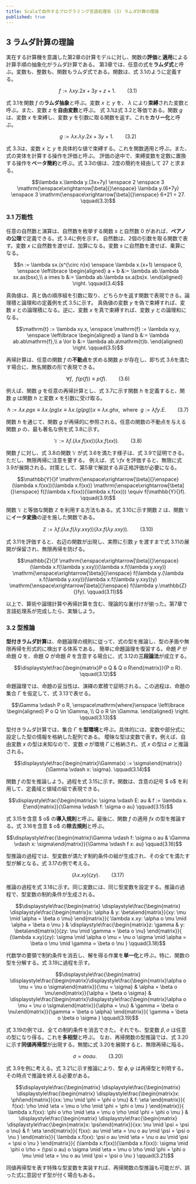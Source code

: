 ```yaml
---
title: Scalaで自作するプログラミング言語処理系 (3) ラムダ計算の理論
published: true
---
```

## 3 ラムダ計算の理論

実在する計算機を意識した第2章の計算モデルに対し、関数の**評価**と**適用**による計算手順の抽象化がラムダ計算である。
第3章では、任意の式を**ラムダ式**と呼ぶ。変数も、整数も、関数もラムダ式である。関数は、式 3.1のように定義する。

$$f := \lambda xy.2x+3y+z+1. \qquad(3.1)$$

式 3.1を関数 $f$ の**ラムダ抽象**と呼ぶ。変数 $x$ と $y$ を、 $\lambda$ により**束縛**された変数と呼ぶ。また、変数 $z$ を**自由変数**と呼ぶ。
式 3.1は式 3.2と等価である。関数 $g$ は、変数 $x$ を束縛し、変数 $y$ を引数に取る関数を返す。これを**カリー化**と呼ぶ。

$$g := \lambda x.\lambda y.2x+3y+1. \qquad(3.2)$$

式 3.3は、変数 $x$ と $y$ を具体的な値で束縛する。これを関数適用と呼ぶ。また、式の実体を計算する操作を評価と呼ぶ。
評価の途中で、束縛変数を定数に置換する操作を**ベータ簡約**と呼ぶ。式 3.3の値は、2度の簡約を経由して $27$ と求まる。

$$\lambda x.\lambda y.(3x+7y) \enspace 2 \enspace 3 \mathrm{\enspace\xrightarrow[\beta]{}\enspace} \lambda y.(6+7y) \enspace 3 \mathrm{\enspace\xrightarrow[\beta]{}\enspace} 6+21 = 27. \qquad(3.3)$$

### 3.1 万能性

任意の自然数と演算は、自然数を枚挙する関数 $s$ と自然数 $0$ があれば、**ペアノの公理**で定義できる。式 3.4に例を示す。
自然数は、2個の引数を取る関数で表す。変数 $x$ に自然数を渡せば、加算になる。変数 $s$ に自然数を渡せば、乗算になる。

$$n := \lambda sx.(s^{\circ n}x) \enspace \lambda x.(x+1) \enspace 0,
\enspace
\left\lbrace 
\begin{aligned}
a + b &:= \lambda ab.\lambda sx.as(bsx),\\
a   imes b &:= \lambda ab.\lambda sx.a(bs)x.
\end{aligned}
\right. \qquad(3.4)$$

真偽値は、真と偽の順序組を引数に取り、どちらかを返す関数で表現できる。論理積と論理和の定義例を式 3.5に示す。
真偽値の変数 $y$ を偽で束縛すれば、変数 $x$ との論理積になる。逆に、変数 $x$ を真で束縛すれば、変数 $y$ との論理和になる。

$$\mathrm{t} := \lambda xy.x, \enspace
\mathrm{f} := \lambda xy.y, \enspace
\left\lbrace 
\begin{aligned}
a \land b &:= \lambda ab.ab\mathrm{f},\\
a \lor  b &:= \lambda ab.a\mathrm{t}b.
\end{aligned}
\right. \qquad(3.5)$$

再帰計算は、任意の関数 $f$ の**不動点**を求める関数 $p$ が存在し、即ち式 3.6を満たす場合に、無名関数の形で表現できる。

$$\forall f, \enspace f(p(f)) \equiv p(f). \qquad(3.6)$$

例えば、関数 $g$ を任意の再帰計算とし、式 3.7に示す関数 $h$ を定義すると、関数 $g$ は関数 $h$ と変数 $x$ を引数に受け取る。

$$h := \lambda x.pgx
\equiv \lambda x.(pg)x
\equiv \lambda x.(g (pg)) x
\equiv \lambda x.ghx
, \enspace\mathrm{where}\enspace g := \lambda fy.E. \qquad(3.7)$$

関数 $h$ を通じて、関数 $g$ が再帰的に参照される。任意の関数の不動点を与える関数 $p$ の、最も著名な例を式 3.8に示す。

$$\mathbb{Y}{} := \lambda f.(\lambda x.f(xx))(\lambda x.f(xx)). \qquad(3.8)$$

関数 $f$ に対し、式 3.8の関数 $\mathbb{Y}$ が式 3.6を満たす様子は、式 3.9で証明できる。ただし、無限再帰に注意を要する。
例えば、式 $\mathbb{Y}{}fx$ を評価すると、無限に式 3.9が展開される。対策として、第5章で解説する非正格評価が必要になる。

$$\mathbb{Y}{}f
\mathrm{\enspace\xrightarrow[\beta]{}\enspace} (\lambda x.f(xx))(\lambda x.f(xx))
\mathrm{\enspace\xrightarrow[\beta]{}\enspace} f((\lambda x.f(xx))(\lambda x.f(xx)))
\equiv f(\mathbb{Y}{}f). \qquad(3.9)$$

関数 $\mathbb{Y}$ と等価な関数 $\mathbb{Z}$ を利用する方法もある。式 3.10に示す関数 $\mathbb{Z}{}$ は、関数 $\mathbb{Y}$ に**イータ変換**の逆を施した関数である。

$$\mathbb{Z}{} := \lambda f.(\lambda x.f(\lambda y.xxy))(\lambda x.f(\lambda y.xxy)). \qquad(3.10)$$

式 3.11を評価すると、右辺の関数が出現し、実際に引数 $y$ を渡すまで式 3.11の展開が保留され、無限再帰を防げる。

$$\mathbb{Z}{}f
\mathrm{\enspace\xrightarrow[\beta]{}\enspace} (\lambda x.f(\lambda y.xxy))(\lambda x.f(\lambda y.xxy))
\mathrm{\enspace\xrightarrow[\beta]{}\enspace} f(\lambda y.(\lambda x.f(\lambda y.xxy))(\lambda x.f(\lambda y.xxy))y)
\mathrm{\enspace\xrightarrow[\beta]{}\enspace} f(\lambda y.\mathbb{Z}{}fy). \qquad(3.11)$$

以上で、算術や論理計算や再帰計算を含む、理論的な裏付けが揃った。第7章で言語処理系が完成したら、実験しよう。

### 3.2 型推論

**型付きラムダ計算**は、命題論理の規則に従って、式の型を推論し、型の矛盾や無限再帰を形式的に検出する体系である。
簡単に命題論理を復習する。命題 $P$ が命題 $Q$ を、命題 $Q$ が命題 $R$ を含意する場合に、式 3.12の**三段論法**が成立する。

$$\displaystyle\frac{\begin{matrix}P   o Q & Q   o R\end{matrix}}{P   o R}. \qquad(3.12)$$

命題論理では、命題の妥当性は、演繹の累積で証明される。この過程は、命題の集合 $\Gamma$ を仮定して、式 3.13で表せる。

$$\Gamma \vdash P   o R,
\enspace\mathrm{where}\enspace
\left\lbrace 
\begin{aligned}
P   o Q \in \Gamma, \\
Q   o R \in \Gamma.
\end{aligned}
\right. \qquad(3.13)$$

型付きラムダ計算では、集合 $\Gamma$ を**型環境**と呼ぶ。具体的には、変数や部分式に設定した型の情報を格納した配列である。
曖昧な型は変数で表す。例えば、自由変数 $x$ の型は未知なので、変数 $\sigma$ が環境 $\Gamma$ に格納され、式 $x$ の型は $\sigma$ と推論される。

$$\displaystyle\frac{\begin{matrix}\Gamma(x) := \sigma\end{matrix}}{\Gamma \vdash x: \sigma}. \qquad(3.14)$$

関数 $f$ の型を推論しよう。過程を式 3.15に示す。関数は、含意の記号 $  o$ を利用して、定義域と値域の組で表現できる。

$$\displaystyle\frac{\begin{matrix}x: \sigma \vdash E:   au & f := \lambda x. E\end{matrix}}{\Gamma \vdash f: \sigma   o   au} \qquad(3.15)$$

式 3.15を含意 $  o$ の**導入規則**と呼ぶ。最後に、関数 $f$ の適用 $fx$ の型を推論する。式 3.16を含意 $  o$ の**除去規則**と呼ぶ。

$$\displaystyle\frac{\begin{matrix}\Gamma \vdash f: \sigma   o   au & \Gamma \vdash x: \sigma\end{matrix}}{\Gamma \vdash f x:   au} \qquad(3.16)$$

型推論の過程では、型変数が満たす制約条件の組が生成され、その全てを満たす型が解となる。式 3.17の例で考える。

$$(\lambda x.xy)(zy). \qquad(3.17)$$

推論の過程を式 3.18に示す。同じ変数には、同じ型変数を設定する。推論の過程で、型変数の制約条件が生成される。

$$\displaystyle\frac{\begin{matrix}
\displaystyle\frac{\begin{matrix}
\displaystyle\frac{\begin{matrix}x: \alpha & y: \beta\end{matrix}}{xy: \mu \mid \alpha = \beta   o \mu}
\end{matrix}}{
\lambda x.xy: \alpha   o \mu \mid \alpha = \beta   o \mu
}
&
\displaystyle\frac{\begin{matrix}z: \gamma & y: \beta\end{matrix}}{zy: \nu \mid \gamma = \beta   o \nu}
\end{matrix}}{
(\lambda x.xy)(zy): \sigma
\mid \alpha   o \mu = \nu   o \sigma
\mid \alpha = \beta   o \mu
\mid \gamma = \beta   o \nu
} \qquad(3.18)$$

代数学の要領で制約条件を消去し、解を得る作業を**単一化**と呼ぶ。特に、関数の型を分解する。式 3.19に過程を示す。

$$\displaystyle\frac{\begin{matrix}
\displaystyle\frac{\begin{matrix}\displaystyle\frac{\begin{matrix}\alpha   o \mu = \nu   o \sigma\end{matrix}}{\mu = \sigma} & \alpha = \beta   o \mu\end{matrix}}{\alpha = \beta   o \sigma}
&
\displaystyle\frac{\begin{matrix}\displaystyle\frac{\begin{matrix}\alpha   o \mu = \nu   o \sigma\end{matrix}}{\alpha = \nu} & \gamma = \beta   o \nu\end{matrix}}{\gamma = \beta   o \alpha}
\end{matrix}}{
\gamma = \beta   o \beta   o \sigma
} \qquad(3.19)$$

式 3.19の例では、全ての制約条件を消去できた。それでも、型変数 $\beta,\sigma$ は任意の型になり得る。これを**多相型**と呼ぶ。
なお、再帰関数の型推論では、式 3.20に示す**同値再帰型**が出現する。無闇に式 3.20を展開すると、無限再帰に陥る。

$$\sigma = \sigma   o   au. \qquad(3.20)$$

式 3.9を例に考える。式 3.21に示す推論により、型 $\phi,\psi$ は再帰型と判明する。その時点で推論を終える必要がある。

$$\displaystyle\frac{\begin{matrix}
\displaystyle\frac{\begin{matrix}
\displaystyle\frac{\begin{matrix}
\displaystyle\frac{\begin{matrix}x: \phi\end{matrix}}{xx: \mu \mid \phi = \phi   o \mu} & f: \eta
\end{matrix}}{
f(xx): \rho
\mid \eta = \mu   o \rho \mid \phi = \phi   o \mu
}
\end{matrix}}{
\lambda x.f(xx): \phi   o \rho
\mid \eta = \mu   o \rho \mid \phi = \phi   o \mu
}
&
\displaystyle\frac{\begin{matrix}
\displaystyle\frac{\begin{matrix}
\displaystyle\frac{\begin{matrix}x: \psi\end{matrix}}{xx: \nu \mid \psi = \psi   o \nu} & f: \eta
\end{matrix}}{
f(xx):   au
\mid \eta = \nu   o   au \mid \psi = \psi   o \nu
}
\end{matrix}}{
\lambda x.f(xx): \psi   o   au
\mid \eta = \nu   o   au \mid \psi = \psi   o \nu
}
\end{matrix}}{
(\lambda x.f(xx))(\lambda x.f(xx)): \sigma
\mid \phi   o \rho = (\psi   o   au)   o \sigma
\mid \eta = \mu   o \rho \mid \phi = \phi   o \mu
\mid \eta = \nu   o   au \mid \psi = \psi   o \nu
} \qquad(3.21)$$

同値再帰型を表す特殊な型変数を実装すれば、再帰関数の型推論も可能だが、誤った式に意図せず型が付く場合もある。


